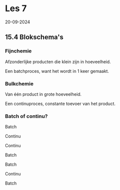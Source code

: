 # Les 7

20-09-2024

## 15.4 Blokschema's

### Fijnchemie

Afzonderlijke producten die klein zijn in hoeveelheid.

Een batchproces, want het wordt in 1 keer gemaakt.

### Bulkchemie

Van één product in grote hoeveelheid.

Een continuproces, constante toevoer van het product.

### Batch of continu?

Batch

Continu

Continu

Batch

Batch

Continu

Batch